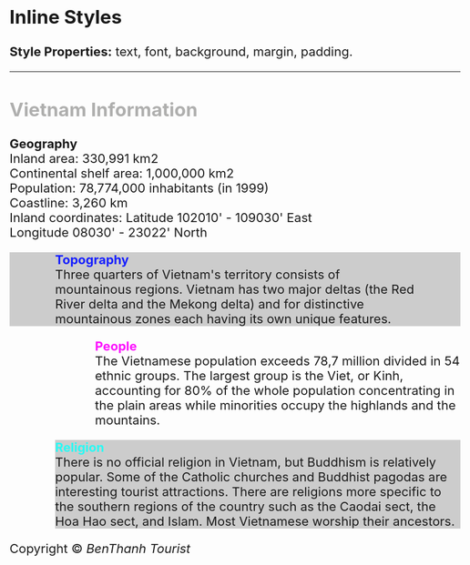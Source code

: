 <!DOCTYPE html>
<html lang="en">
<head>
    <meta charset="UTF-8">
    <meta http-equiv="X-UA-Compatible" content="IE=edge">
    <meta name="viewport" content="width=device-width, initial-scale=1.0">
    <title>Inline Styles</title>
</head>
<body style="font-size: 22px;">
    <h2>Inline Styles</h2>
    <p><span style="font-weight: bold"> Style Properties:</span> text, font, background, margin, padding.</p>
    <hr>
    <h2 style="color: #afafae;">Vietnam Information</h2>
    <p>
        <span style="font-weight: bold;">Geography</span> <br>
        Inland area: 330,991 km2 <br>
        Continental shelf area: 1,000,000 km2 <br>
        Population: 78,774,000 inhabitants (in 1999) <br>
        Coastline: 3,260 km <br>
        Inland coordinates: Latitude 102010' - 109030' East <br>
        Longitude 08030' - 23022' North
    </p>
    <p style="background-color: #cccccc; padding: 0 80px;">
        <span style="color: #161fff; font-weight:bold">Topography</span> <br>
        Three quarters of Vietnam's territory consists of mountainous regions. Vietnam has two major deltas (the Red River delta and the Mekong delta) and for distinctive mountainous zones each having its own unique features.
        </p>
    <p style="margin-left: 150px; background-image: url(camel.gif); background-repeat: repeat-x; background-size: 300px;">
        <span style="color: #fc0efe; font-weight:bold">People</span> <br>
        The Vietnamese population exceeds 78,7 million divided in 54 ethnic groups. The largest group is the Viet, or Kinh, accounting for 80% of the whole population concentrating in the plain areas while minorities occupy the highlands and the mountains.
    </p>
    <p style="background-color: #cccccc; margin-left: 80px;">
        <span style="color: #29f9f4; font-weight: bold"> Religion</span> <br>
        There is no official religion in Vietnam, but Buddhism is relatively popular. Some of the Catholic churches and Buddhist pagodas are interesting tourist attractions. There are religions more specific to the southern regions of the country such as the Caodai sect, the Hoa Hao sect, and Islam. Most Vietnamese worship their ancestors.
    </p>
    <p>Copyright © <span style="font-style: italic;">BenThanh Tourist</span></p>
</body>
</html>
